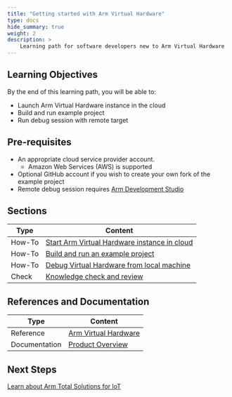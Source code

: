 ```yaml
---
title: "Getting started with Arm Virtual Hardware" 
type: docs
hide_summary: true
weight: 2
description: >
    Learning path for software developers new to Arm Virtual Hardware
---
```

## Learning Objectives 

By the end of this learning path, you will be able to:

* Launch Arm Virtual Hardware instance in the cloud
* Build and run example project
* Run debug session with remote target


## Pre-requisites

* An appropriate cloud service provider account.
  - Amazon Web Services (AWS) is supported
* Optional GitHub account if you wish to create your own fork of the example project
* Remote debug session requires [Arm Development Studio](https://developer.arm.com/Tools%20and%20Software/Arm%20Development%20Studio)

## Sections

|          Type | Content       |
| ---           | ---           |
| How-To        | [Start Arm Virtual Hardware instance in cloud](/iot/avh/launch) |
| How-To        | [Build and run an example project](/iot/avh/microspeech) |
| How-To        | [Debug Virtual Hardware from local machine ](/iot/avh/arm-development-studio) |
| Check         | [Knowledge check and review](/iot/avh/knowledgecheck) |


## References and Documentation

| Type          | Content             |
| ---           | ---                 |
| Reference     | [Arm Virtual Hardware](https://avh.arm.com)      |
| Documentation | [Product Overview](https://arm-software.github.io/AVH/main/overview/html/index.html) |

## Next Steps

[Learn about Arm Total Solutions for IoT](/iot/total-solutions)
